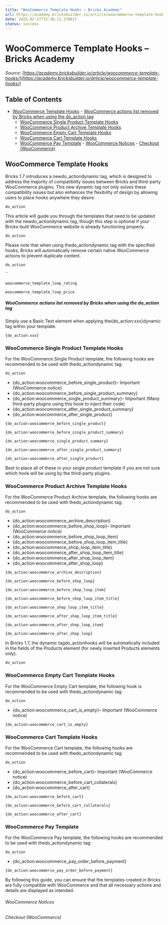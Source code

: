 ```yaml
---
title: "WooCommerce Template Hooks – Bricks Academy"
url: https://academy.bricksbuilder.io/article/woocommerce-template-hooks/
date: 2025-02-27T15:36:21.270817
status: success
---
```


# WooCommerce Template Hooks – Bricks Academy

*Source: [https://academy.bricksbuilder.io/article/woocommerce-template-hooks/](https://academy.bricksbuilder.io/article/woocommerce-template-hooks/)*

## Table of Contents

- [WooCommerce Template Hooks](#woocommerce-template-hooks)
      - [WooCommerce actions list removed by Bricks when using the do_action tag](#woocommerce-actions-list-removed-by-bricks-when-using-the-doaction-tag)
  - [WooCommerce Single Product Template Hooks](#woocommerce-single-product-template-hooks)
  - [WooCommerce Product Archive Template Hooks](#woocommerce-product-archive-template-hooks)
  - [WooCommerce Empty Cart Template Hooks](#woocommerce-empty-cart-template-hooks)
  - [WooCommerce Cart Template Hooks](#woocommerce-cart-template-hooks)
  - [WooCommerce Pay Template](#woocommerce-pay-template)
        - [WooCommerce Notices](#woocommerce-notices)
        - [Checkout (WooCommerce)](#checkout-woocommerce)

## WooCommerce Template Hooks

Bricks 1.7 introduces a newdo_actiondynamic tag, which is designed to address the majority of compatibility issues between Bricks and third-party WooCommerce plugins. This new dynamic tag not only solves these compatibility issues but also enhances the flexibility of design by allowing users to place hooks anywhere they desire.

`do_action`

This article will guide you through the templates that need to be updated with the newdo_actiondynamic tag, though this step is optional if your Bricks-built WooCommerce website is already functioning properly.

`do_action`

Please note that when using thedo_actiondynamic tag with the specified hooks, Bricks will automatically remove certain native WooCommerce actions to prevent duplicate content.

`do_action`

``

`woocommerce_template_loop_rating`

`woocommerce_template_loop_price`

##### WooCommerce actions list removed by Bricks when using the do_action tag

Simply use a Basic Text element when applying the{do_action:xxx}dynamic tag within your template.

`{do_action:xxx}`

### WooCommerce Single Product Template Hooks

For the WooCommerce Single Product template, the following hooks are recommended to be used with thedo_actiondynamic tag:

`do_action`

- {do_action:woocommerce_before_single_product}– Important (WooCommerce notice)
- {do_action:woocommerce_before_single_product_summary}
- {do_action:woocommerce_single_product_summary}– Important (Many third-party plugins using this hook to inject their code)
- {do_action:woocommerce_after_single_product_summary}
- {do_action:woocommerce_after_single_product}

`{do_action:woocommerce_before_single_product}`

`{do_action:woocommerce_before_single_product_summary}`

`{do_action:woocommerce_single_product_summary}`

`{do_action:woocommerce_after_single_product_summary}`

`{do_action:woocommerce_after_single_product}`

Best to place all of these in your single product template if you are not sure which hook will be using by the third-party plugins.

### WooCommerce Product Archive Template Hooks

For the WooCommerce Product Archive template, the following hooks are recommended to be used with thedo_actiondynamic tag:

`do_action`

- {do_action:woocommerce_archive_description}
- {do_action:woocommerce_before_shop_loop}– Important (WooCommerce notice)
- {do_action:woocommerce_before_shop_loop_item}
- {do_action:woocommerce_before_shop_loop_item_title}
- {do_action:woocommerce_shop_loop_item_title}
- {do_action:woocommerce_after_shop_loop_item_title}
- {do_action:woocommerce_after_shop_loop_item}
- {do_action:woocommerce_after_shop_loop}

`{do_action:woocommerce_archive_description}`

`{do_action:woocommerce_before_shop_loop}`

`{do_action:woocommerce_before_shop_loop_item}`

`{do_action:woocommerce_before_shop_loop_item_title}`

`{do_action:woocommerce_shop_loop_item_title}`

`{do_action:woocommerce_after_shop_loop_item_title}`

`{do_action:woocommerce_after_shop_loop_item}`

`{do_action:woocommerce_after_shop_loop}`

In Bricks 1.7, the dynamic tagdo_actionhooks will be automatically included in the fields of the Products element (for newly inserted Products elements only).

`do_action`

### WooCommerce Empty Cart Template Hooks

For the WooCommerce Empty Cart template, the following hook is recommended to be used with thedo_actiondynamic tag:

`do_action`

- {do_action:woocommerce_cart_is_empty}– Important (WooCommerce notice)

`{do_action:woocommerce_cart_is_empty}`

### WooCommerce Cart Template Hooks

For the WooCommerce Cart template, the following hooks are recommended to be used with thedo_actiondynamic tag:

`do_action`

- {do_action:woocommerce_before_cart}– Important (WooCommerce notice)
- {do_action:woocommerce_before_cart_collaterals}
- {do_action:woocommerce_after_cart}

`{do_action:woocommerce_before_cart}`

`{do_action:woocommerce_before_cart_collaterals}`

`{do_action:woocommerce_after_cart}`

### WooCommerce Pay Template

For the WooCommerce Pay template, the following hooks are recommended to be used with thedo_actiondynamic tag:

`do_action`

- {do_action:woocommerce_pay_order_before_payment}

`{do_action:woocommerce_pay_order_before_payment}`

By following this guide, you can ensure that the templates created in Bricks are fully compatible with WooCommerce and that all necessary actions and details are displayed as intended.

###### WooCommerce Notices

###### Checkout (WooCommerce)

